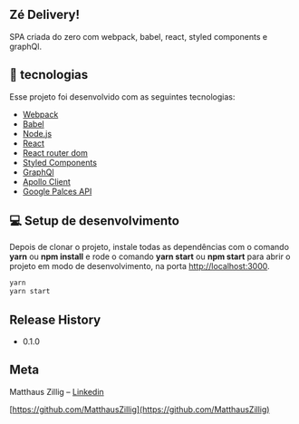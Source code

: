 ## Zé Delivery!

SPA criada do zero com webpack, babel, react, styled components e graphQl.

## :rocket: tecnologias

Esse projeto foi desenvolvido com as seguintes tecnologias:

- [Webpack](https://webpack.js.org/)
- [Babel](https://babeljs.io/)
- [Node.js](https://nodejs.org/en/)
- [React](https://reactjs.org)
- [React router dom](https://reactrouter.com/web/guides/quick-start)
- [Styled Components](https://developers.google.com/places/web-service/overview)
- [GraphQl](https://graphql.org/)
- [Apollo Client](https://www.apollographql.com/docs/react/)
- [Google Palces API](https://developers.google.com/places/web-service/overview)

## 💻 Setup de desenvolvimento

Depois de clonar o projeto, instale todas as dependências com o comando **yarn** ou **npm install** e rode o comando **yarn start** ou **npm start** para abrir o projeto em modo de desenvolvimento, na porta [http://localhost:3000](http://localhost:8080).

```sh
yarn
yarn start
```

## Release History

* 0.1.0
 

## Meta

Matthaus Zillig – [Linkedin](https://www.linkedin.com/in/matthaus-zillig/)

[https://github.com/MatthausZillig](https://github.com/MatthausZillig)




